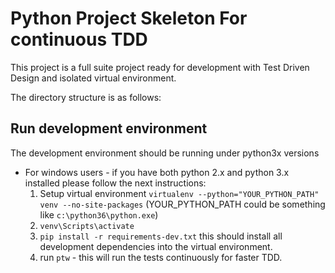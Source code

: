 # Python Project Skeleton For continuous TDD
This project is a full suite project ready for development with Test Driven Design and isolated virtual environment.

The directory structure is as follows:


## Run development environment
The development environment should be running under python3x versions
* For windows users - if you have both python 2.x and python 3.x installed please follow the next instructions:
    1. Setup virtual environment `virtualenv --python="YOUR_PYTHON_PATH" venv --no-site-packages` (YOUR_PYTHON_PATH could be something like `c:\python36\python.exe`)
    2. `venv\Scripts\activate`
    3. `pip install -r requirements-dev.txt` this should install all development dependencies into the virtual environment.
    4. run `ptw` - this will run the tests continuously for faster TDD.